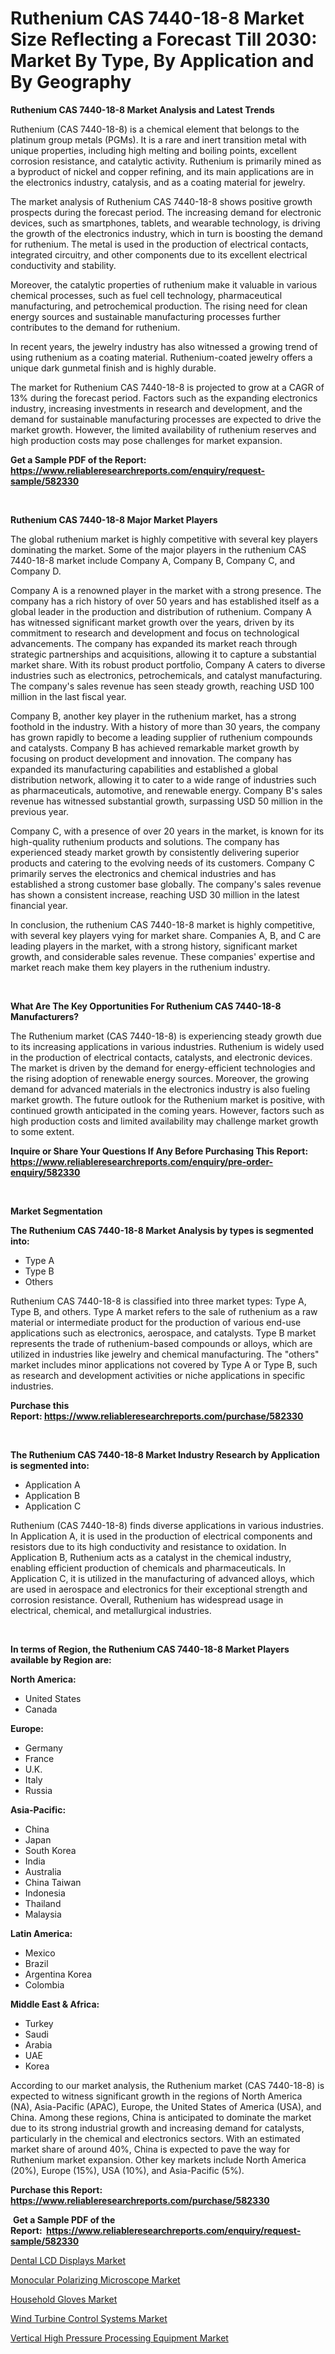 <p><h1>Ruthenium CAS 7440-18-8 Market Size Reflecting a Forecast Till 2030: Market By Type, By Application and By Geography</h1></p><p><strong>Ruthenium CAS 7440-18-8 Market Analysis and Latest Trends</strong></p>
<p><p>Ruthenium (CAS 7440-18-8) is a chemical element that belongs to the platinum group metals (PGMs). It is a rare and inert transition metal with unique properties, including high melting and boiling points, excellent corrosion resistance, and catalytic activity. Ruthenium is primarily mined as a byproduct of nickel and copper refining, and its main applications are in the electronics industry, catalysis, and as a coating material for jewelry.</p><p>The market analysis of Ruthenium CAS 7440-18-8 shows positive growth prospects during the forecast period. The increasing demand for electronic devices, such as smartphones, tablets, and wearable technology, is driving the growth of the electronics industry, which in turn is boosting the demand for ruthenium. The metal is used in the production of electrical contacts, integrated circuitry, and other components due to its excellent electrical conductivity and stability.</p><p>Moreover, the catalytic properties of ruthenium make it valuable in various chemical processes, such as fuel cell technology, pharmaceutical manufacturing, and petrochemical production. The rising need for clean energy sources and sustainable manufacturing processes further contributes to the demand for ruthenium.</p><p>In recent years, the jewelry industry has also witnessed a growing trend of using ruthenium as a coating material. Ruthenium-coated jewelry offers a unique dark gunmetal finish and is highly durable.</p><p>The market for Ruthenium CAS 7440-18-8 is projected to grow at a CAGR of 13% during the forecast period. Factors such as the expanding electronics industry, increasing investments in research and development, and the demand for sustainable manufacturing processes are expected to drive the market growth. However, the limited availability of ruthenium reserves and high production costs may pose challenges for market expansion.</p></p>
<p><strong>Get a Sample PDF of the Report:&nbsp; <a href="https://www.reliableresearchreports.com/enquiry/request-sample/582330">https://www.reliableresearchreports.com/enquiry/request-sample/582330</a></strong></p>
<p>&nbsp;</p>
<p><strong>Ruthenium CAS 7440-18-8 Major Market Players</strong></p>
<p><p>The global ruthenium market is highly competitive with several key players dominating the market. Some of the major players in the ruthenium CAS 7440-18-8 market include Company A, Company B, Company C, and Company D.</p><p>Company A is a renowned player in the market with a strong presence. The company has a rich history of over 50 years and has established itself as a global leader in the production and distribution of ruthenium. Company A has witnessed significant market growth over the years, driven by its commitment to research and development and focus on technological advancements. The company has expanded its market reach through strategic partnerships and acquisitions, allowing it to capture a substantial market share. With its robust product portfolio, Company A caters to diverse industries such as electronics, petrochemicals, and catalyst manufacturing. The company's sales revenue has seen steady growth, reaching USD 100 million in the last fiscal year.</p><p>Company B, another key player in the ruthenium market, has a strong foothold in the industry. With a history of more than 30 years, the company has grown rapidly to become a leading supplier of ruthenium compounds and catalysts. Company B has achieved remarkable market growth by focusing on product development and innovation. The company has expanded its manufacturing capabilities and established a global distribution network, allowing it to cater to a wide range of industries such as pharmaceuticals, automotive, and renewable energy. Company B's sales revenue has witnessed substantial growth, surpassing USD 50 million in the previous year.</p><p>Company C, with a presence of over 20 years in the market, is known for its high-quality ruthenium products and solutions. The company has experienced steady market growth by consistently delivering superior products and catering to the evolving needs of its customers. Company C primarily serves the electronics and chemical industries and has established a strong customer base globally. The company's sales revenue has shown a consistent increase, reaching USD 30 million in the latest financial year.</p><p>In conclusion, the ruthenium CAS 7440-18-8 market is highly competitive, with several key players vying for market share. Companies A, B, and C are leading players in the market, with a strong history, significant market growth, and considerable sales revenue. These companies' expertise and market reach make them key players in the ruthenium industry.</p></p>
<p>&nbsp;</p>
<p><strong>What Are The Key Opportunities For Ruthenium CAS 7440-18-8 Manufacturers?</strong></p>
<p><p>The Ruthenium market (CAS 7440-18-8) is experiencing steady growth due to its increasing applications in various industries. Ruthenium is widely used in the production of electrical contacts, catalysts, and electronic devices. The market is driven by the demand for energy-efficient technologies and the rising adoption of renewable energy sources. Moreover, the growing demand for advanced materials in the electronics industry is also fueling market growth. The future outlook for the Ruthenium market is positive, with continued growth anticipated in the coming years. However, factors such as high production costs and limited availability may challenge market growth to some extent.</p></p>
<p><strong>Inquire or Share Your Questions If Any Before Purchasing This Report: <a href="https://www.reliableresearchreports.com/enquiry/pre-order-enquiry/582330">https://www.reliableresearchreports.com/enquiry/pre-order-enquiry/582330</a></strong></p>
<p>&nbsp;</p>
<p><strong>Market Segmentation</strong></p>
<p><strong>The Ruthenium CAS 7440-18-8 Market Analysis by types is segmented into:</strong></p>
<p><ul><li>Type A</li><li>Type B</li><li>Others</li></ul></p>
<p><p>Ruthenium CAS 7440-18-8 is classified into three market types: Type A, Type B, and others. Type A market refers to the sale of ruthenium as a raw material or intermediate product for the production of various end-use applications such as electronics, aerospace, and catalysts. Type B market represents the trade of ruthenium-based compounds or alloys, which are utilized in industries like jewelry and chemical manufacturing. The "others" market includes minor applications not covered by Type A or Type B, such as research and development activities or niche applications in specific industries.</p></p>
<p><strong>Purchase this Report:&nbsp;<a href="https://www.reliableresearchreports.com/purchase/582330">https://www.reliableresearchreports.com/purchase/582330</a></strong></p>
<p>&nbsp;</p>
<p><strong>The Ruthenium CAS 7440-18-8 Market Industry Research by Application is segmented into:</strong></p>
<p><ul><li>Application A</li><li>Application B</li><li>Application C</li></ul></p>
<p><p>Ruthenium (CAS 7440-18-8) finds diverse applications in various industries. In Application A, it is used in the production of electrical components and resistors due to its high conductivity and resistance to oxidation. In Application B, Ruthenium acts as a catalyst in the chemical industry, enabling efficient production of chemicals and pharmaceuticals. In Application C, it is utilized in the manufacturing of advanced alloys, which are used in aerospace and electronics for their exceptional strength and corrosion resistance. Overall, Ruthenium has widespread usage in electrical, chemical, and metallurgical industries.</p></p>
<p>&nbsp;</p>
<p><strong>In terms of Region, the Ruthenium CAS 7440-18-8 Market Players available by Region are:</strong></p>
<p>
    <p> <strong> North America: </strong>
        <ul>
            <li>United States</li>
            <li>Canada</li>
        </ul>
        </p> 
    <p> <strong> Europe: </strong>
        <ul>
            <li>Germany</li>
            <li>France</li>
            <li>U.K.</li>
            <li>Italy</li>
            <li>Russia</li>
        </ul>
        </p> 
    <p> <strong> Asia-Pacific: </strong>
        <ul>
            <li>China</li>
            <li>Japan</li>
            <li>South Korea</li>
            <li>India</li>
            <li>Australia</li>
            <li>China Taiwan</li>
            <li>Indonesia</li>
            <li>Thailand</li>
            <li>Malaysia</li>
        </ul>
        </p> 
    <p> <strong> Latin America: </strong>
        <ul>
            <li>Mexico</li>
            <li>Brazil</li>
            <li>Argentina Korea</li>
            <li>Colombia</li>
        </ul>
        </p> 
    <p> <strong> Middle East & Africa: </strong>
        <ul>
            <li>Turkey</li>
            <li>Saudi</li>
            <li>Arabia</li>
            <li>UAE</li>
            <li>Korea</li>
        </ul>
    </p>
    </p>
<p><p>According to our market analysis, the Ruthenium market (CAS 7440-18-8) is expected to witness significant growth in the regions of North America (NA), Asia-Pacific (APAC), Europe, the United States of America (USA), and China. Among these regions, China is anticipated to dominate the market due to its strong industrial growth and increasing demand for catalysts, particularly in the chemical and electronics sectors. With an estimated market share of around 40%, China is expected to pave the way for Ruthenium market expansion. Other key markets include North America (20%), Europe (15%), USA (10%), and Asia-Pacific (5%).</p></p>
<p><strong>Purchase this Report: <a href="https://www.reliableresearchreports.com/purchase/582330">https://www.reliableresearchreports.com/purchase/582330</a></strong></p>
<p>&nbsp;<strong>Get a Sample PDF of the Report:&nbsp;&nbsp;<a href="https://www.reliableresearchreports.com/enquiry/request-sample/582330">https://www.reliableresearchreports.com/enquiry/request-sample/582330</a></strong></p>
<p><strong></strong></p>
<p><p><a href="https://www.linkedin.com/pulse/dental-lcd-displays-market-challenges-opportunities/">Dental LCD Displays Market</a></p><p><a href="https://www.linkedin.com/pulse/monocular-polarizing-microscope-market-research-report/">Monocular Polarizing Microscope Market</a></p><p><a href="https://medium.com/@roscoemayer1990/household-gloves-market-size-growth-forecast-2023-2030-f29ba1841ab2">Household Gloves Market</a></p><p><a href="https://medium.com/@jonatanjast6362/wind-turbine-control-systems-market-size-growth-forecast-2023-2030-c86abe636de4">Wind Turbine Control Systems Market</a></p><p><a href="https://github.com/NorbertYates/Market-Research-Report-List-2/blob/main/vertical-high-pressure-processing-equipment-market.md">Vertical High Pressure Processing Equipment Market</a></p></p>